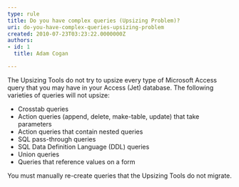 ```yaml
---
type: rule
title: Do you have complex queries (Upsizing Problem)?
uri: do-you-have-complex-queries-upsizing-problem
created: 2010-07-23T03:23:22.0000000Z
authors:
- id: 1
  title: Adam Cogan

---
```


The Upsizing Tools do not try to upsize every type of Microsoft Access query that you may have in your Access (Jet) database. The following varieties of queries will not upsize: <br> 
- Crosstab queries
- Action queries (append, delete, make-table, update) that take parameters
- Action queries that contain nested queries
- SQL pass-through queries
- SQL Data Definition Language (DDL) queries
- Union queries
- Queries that reference values on a form




You must manually re-create queries that the Upsizing Tools do not migrate.
